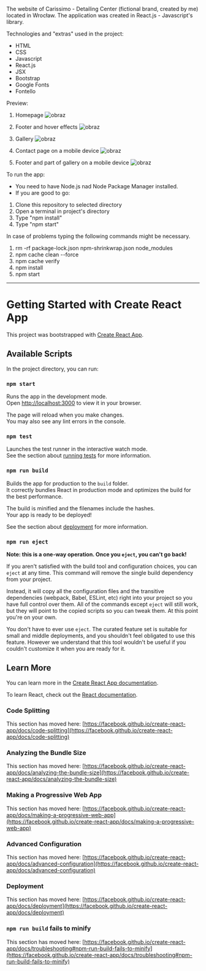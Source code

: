The website of Carissimo - Detailing Center (fictional brand, created by me) located in Wrocław. 
The application was created in React.js - Javascript's library.

Technologies and "extras" used in the project:
- HTML
- CSS
- Javascript
- React.js
- JSX
- Bootstrap
- Google Fonts
- Fontello

Preview:

1. Homepage
![obraz](https://user-images.githubusercontent.com/81360745/167824093-58c4250c-3799-4ec5-967f-5feda28fa249.png)

2. Footer and hover effects
![obraz](https://user-images.githubusercontent.com/81360745/167824295-fc826d78-350e-44bf-b6e2-7326fb687c73.png)

3. Gallery
![obraz](https://user-images.githubusercontent.com/81360745/167824466-4a18269d-0961-4c80-bed5-561d45280b35.png)

4. Contact page on a mobile device
![obraz](https://user-images.githubusercontent.com/81360745/167824677-a2cbef75-8acf-4592-9f10-077e7a89d552.png)

5. Footer and part of gallery on a mobile device
![obraz](https://user-images.githubusercontent.com/81360745/167824899-8cd18fc6-39b5-40ae-a4ee-271b10c233d1.png)


To run the app:
- You need to have Node.js nad Node Package Manager installed. 
- If you are good to go:
1. Clone this repository to selected directory
2. Open a terminal in project's directory
3. Type "npm install"
4. Type "npm start"

In case of problems typing the following commands might be necessary.
1. rm -rf package-lock.json npm-shrinkwrap.json node_modules
2. npm cache clean --force
3. npm cache verify
4. npm install
5. npm start


-------------------------------------------------------------------------------------------------------------------------------------------------------------
# Getting Started with Create React App

This project was bootstrapped with [Create React App](https://github.com/facebook/create-react-app).

## Available Scripts

In the project directory, you can run:

### `npm start`

Runs the app in the development mode.\
Open [http://localhost:3000](http://localhost:3000) to view it in your browser.

The page will reload when you make changes.\
You may also see any lint errors in the console.

### `npm test`

Launches the test runner in the interactive watch mode.\
See the section about [running tests](https://facebook.github.io/create-react-app/docs/running-tests) for more information.

### `npm run build`

Builds the app for production to the `build` folder.\
It correctly bundles React in production mode and optimizes the build for the best performance.

The build is minified and the filenames include the hashes.\
Your app is ready to be deployed!

See the section about [deployment](https://facebook.github.io/create-react-app/docs/deployment) for more information.

### `npm run eject`

**Note: this is a one-way operation. Once you `eject`, you can't go back!**

If you aren't satisfied with the build tool and configuration choices, you can `eject` at any time. This command will remove the single build dependency from your project.

Instead, it will copy all the configuration files and the transitive dependencies (webpack, Babel, ESLint, etc) right into your project so you have full control over them. All of the commands except `eject` will still work, but they will point to the copied scripts so you can tweak them. At this point you're on your own.

You don't have to ever use `eject`. The curated feature set is suitable for small and middle deployments, and you shouldn't feel obligated to use this feature. However we understand that this tool wouldn't be useful if you couldn't customize it when you are ready for it.

## Learn More

You can learn more in the [Create React App documentation](https://facebook.github.io/create-react-app/docs/getting-started).

To learn React, check out the [React documentation](https://reactjs.org/).

### Code Splitting

This section has moved here: [https://facebook.github.io/create-react-app/docs/code-splitting](https://facebook.github.io/create-react-app/docs/code-splitting)

### Analyzing the Bundle Size

This section has moved here: [https://facebook.github.io/create-react-app/docs/analyzing-the-bundle-size](https://facebook.github.io/create-react-app/docs/analyzing-the-bundle-size)

### Making a Progressive Web App

This section has moved here: [https://facebook.github.io/create-react-app/docs/making-a-progressive-web-app](https://facebook.github.io/create-react-app/docs/making-a-progressive-web-app)

### Advanced Configuration

This section has moved here: [https://facebook.github.io/create-react-app/docs/advanced-configuration](https://facebook.github.io/create-react-app/docs/advanced-configuration)

### Deployment

This section has moved here: [https://facebook.github.io/create-react-app/docs/deployment](https://facebook.github.io/create-react-app/docs/deployment)

### `npm run build` fails to minify

This section has moved here: [https://facebook.github.io/create-react-app/docs/troubleshooting#npm-run-build-fails-to-minify](https://facebook.github.io/create-react-app/docs/troubleshooting#npm-run-build-fails-to-minify)
